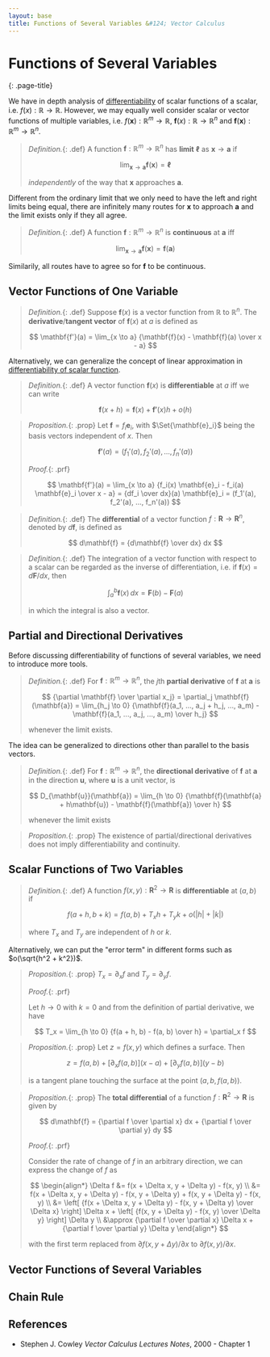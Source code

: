 ```yaml
---
layout: base
title: Functions of Several Variables &#124; Vector Calculus
---
```


# Functions of Several Variables
{: .page-title}

We have in depth analysis of [differentiability](../analysis/differentiability.md) of scalar functions of a scalar, i.e. $f(x): \mathbb{R} \to \mathbb{R}$.
However, we may equally well consider scalar or vector functions of multiple variables, i.e.
$f(\mathbf{x}): \mathbb{R}^m \to \mathbb{R}$, $\mathbf{f}(x): \mathbb{R} \to \mathbb{R}^n$ and $\mathbf{f}(\mathbf{x}): \mathbb{R}^m \to \mathbb{R}^n$.

> *Definition.*{: .def}
> A function $\mathbf{f}: \mathbb{R}^m \to \mathbb{R}^n$ has **limit** $\boldsymbol{\ell}$ as $\mathbf{x} \to \mathbf{a}$ if
>
> $$
  \lim_{\mathbf{x} \to \mathbf{a}} \mathbf{f}(\mathbf{x}) = \boldsymbol{\ell}
  $$
>
> _independently_ of the way that $\mathbf{x}$ approaches $\mathbf{a}$.

Different from the ordinary limit that we only need to have the left and right limits being equal,
there are infinitely many routes for $\mathbf{x}$ to approach $\mathbf{a}$ and the limit exists only if they all agree.

> *Definition.*{: .def}
> A function $\mathbf{f}: \mathbb{R}^m \to \mathbb{R}^n$ is **continuous** at $\mathbf{a}$ iff
>
> $$
  \lim_{\mathbf{x} \to \mathbf{a}} \mathbf{f}(\mathbf{x}) = \mathbf{f}(\mathbf{a})
  $$

Similarily, all routes have to agree so for $\mathbf{f}$ to be continuous.

## Vector Functions of One Variable

> *Definition.*{: .def}
> Suppose $\mathbf{f}(x)$ is a vector function from $\mathbb{R}$ to $\mathbb{R}^n$.
> The **derivative**/**tangent vector** of $\mathbf{f}(x)$ at $a$ is defined as
>
> $$
  \mathbf{f'}(a) = \lim_{x \to a} {\mathbf{f}(x) - \mathbf{f}(a) \over x - a}
  $$

Alternatively, we can generalize the concept of linear approximation in [differentiability of scalar function](../analysis/differentiability.md#differentiability-linear-approximation).

> *Definition.*{: .def}
> A vector function $\mathbf{f}(x)$ is **differentiable** at $a$ iff we can write
>
> $$
  \mathbf{f}(x + h) = \mathbf{f}(x) + \mathbf{f'}(x)h + o(h)
  $$

> *Proposition.*{: .prop}
> Let $\mathbf{f} = f_i \mathbf{e}_i$, with $\Set{\mathbf{e}_i}$ being the basis vectors independent of $x$. Then
>
> $$
  \mathbf{f'}(a) = (f_1'(a), f_2'(a), ..., f_n'(a))
  $$
>
> *Proof.*{: .prf}
>
> $$
  \mathbf{f'}(a) = \lim_{x \to a} {f_i(x) \mathbf{e}_i - f_i(a) \mathbf{e}_i \over x - a}
  = {df_i \over dx}(a) \mathbf{e}_i = (f_1'(a), f_2'(a), ..., f_n'(a))
  $$

> *Definition.*{: .def}
> The **differential** of a vector function $f: \mathbf{R} \to \mathbf{R}^n$, denoted by $d\mathbf{f}$, is defined as
>
> $$
  d\mathbf{f} = {d\mathbf{f} \over dx} dx
  $$

> *Definition.*{: .def}
> The integration of a vector function with respect to a scalar can be regarded as the inverse of differentiation,
> i.e. if $\mathbf{f}(x) = d\mathbf{F}/dx$, then
>
> $$
  \int_a^b \mathbf{f}(x) \,dx = \mathbf{F}(b) - \mathbf{F}(a)
  $$
>
> in which the integral is also a vector.

## Partial and Directional Derivatives

Before discussing differentiability of functions of several variables, we need to introduce more tools.

> *Definition.*{: .def}
> For $\mathbf{f}: \mathbb{R}^m \to \mathbb{R}^n$, the $j$th **partial derivative** of $\mathbf{f}$ at $\mathbf{a}$ is
>
> $$
  {\partial \mathbf{f} \over \partial x_j} = \partial_j \mathbf{f}(\mathbf{a})
  = \lim_{h_j \to 0} {\mathbf{f}(a_1, ..., a_j + h_j, ..., a_m) - \mathbf{f}(a_1, ..., a_j, ..., a_m) \over h_j}
  $$
>
> whenever the limit exists.

The idea can be generalized to directions other than parallel to the basis vectors.

> *Definition.*{: .def}
> For $\mathbf{f}: \mathbb{R}^m \to \mathbb{R}^n$, the **directional derivative** of $\mathbf{f}$ at $\mathbf{a}$ in the direction $\mathbf{u}$, where $\mathbf{u}$ is a unit vector, is
>
> $$
  D_{\mathbf{u}}(\mathbf{a}) = \lim_{h \to 0} {\mathbf{f}(\mathbf{a} + h\mathbf{u}) - \mathbf{f}(\mathbf{a}) \over h}
  $$
>
> whenever the limit exists

> *Proposition.*{: .prop}
> The existence of partial/directional derivatives does not imply differentiability and continuity.

## Scalar Functions of Two Variables

> *Definition.*{: .def}
> A function $f(x, y): \mathbf{R}^2 \to \mathbf{R}$ is **differentiable** at $(a, b)$ if
>
> $$
  f(a + h, b + k) = f(a, b) + T_xh + T_yk + o(|h| + |k|)
  $$
>
> where $T_x$ and $T_y$ are independent of $h$ or $k$.

Alternatively, we can put the "error term" in different forms such as $o(\sqrt{h^2 + k^2})$.

> *Proposition.*{: .prop}
> $T_x = \partial_x f$ and $T_y = \partial_y f$.
>
> *Proof.*{: .prf}
>
> Let $h \to 0$ with $k = 0$ and from the definition of partial derivative, we have
>
> $$
  T_x = \lim_{h \to 0} {f(a + h, b) - f(a, b) \over h} = \partial_x f
  $$

> *Proposition.*{: .prop}
> Let $z = f(x, y)$ which defines a surface. Then
>
> $$
  z = f(a, b) + [\partial_x f(a, b)](x - a) + [\partial_y f(a, b)](y - b)
  $$
>
> is a tangent plane touching the surface at the point $(a, b, f(a, b))$.

> *Proposition.*{: .prop}
> The **total differential** of a function $f: \mathbf{R}^2 \to \mathbf{R}$ is given by
>
> $$
  d\mathbf{f} = {\partial f \over \partial x} dx + {\partial f \over \partial y} dy
  $$
>
> *Proof.*{: .prf}
>
> Consider the rate of change of $f$ in an arbitrary direction, we can express the change of $f$ as
>
> $$
  \begin{align*}
  \Delta f &= f(x + \Delta x, y + \Delta y) - f(x, y) \\
  &= f(x + \Delta x, y + \Delta y) - f(x, y + \Delta y) + f(x, y + \Delta y) - f(x, y) \\
  &= \left[ {f(x + \Delta x, y + \Delta y) - f(x, y + \Delta y) \over \Delta x} \right] \Delta x + \left[ {f(x, y + \Delta y) - f(x, y) \over \Delta y} \right] \Delta y \\
  &\approx {\partial f \over \partial x} \Delta x + {\partial f \over \partial y} \Delta y
  \end{align*}
  $$
>
> with the first term replaced from $\partial f(x, y + \Delta y) / \partial x$ to $\partial f(x, y) / \partial x$.

## Vector Functions of Several Variables

## Chain Rule

## References

* Stephen J. Cowley _Vector Calculus Lectures Notes_, 2000 - Chapter 1

